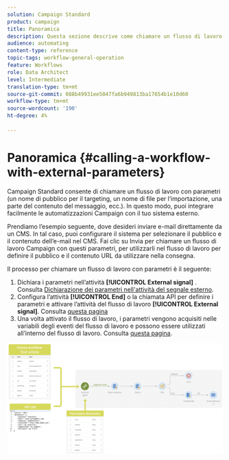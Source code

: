 ```yaml
---
solution: Campaign Standard
product: campaign
title: Panoramica
description: Questa sezione descrive come chiamare un flusso di lavoro con parametri esterni.
audience: automating
content-type: reference
topic-tags: workflow-general-operation
feature: Workflows
role: Data Architect
level: Intermediate
translation-type: tm+mt
source-git-commit: 088b49931ee5047fa6b949813ba17654b1e10d60
workflow-type: tm+mt
source-wordcount: '190'
ht-degree: 4%

---
```



# Panoramica {#calling-a-workflow-with-external-parameters}

Campaign Standard consente di chiamare un flusso di lavoro con parametri (un nome di pubblico per il targeting, un nome di file per l’importazione, una parte del contenuto del messaggio, ecc.). In questo modo, puoi integrare facilmente le automatizzazioni Campaign con il tuo sistema esterno.

Prendiamo l’esempio seguente, dove desideri inviare e-mail direttamente da un CMS. In tal caso, puoi configurare il sistema per selezionare il pubblico e il contenuto dell’e-mail nel CMS. Fai clic su Invia per chiamare un flusso di lavoro Campaign con questi parametri, per utilizzarli nel flusso di lavoro per definire il pubblico e il contenuto URL da utilizzare nella consegna.

Il processo per chiamare un flusso di lavoro con parametri è il seguente:

1. Dichiara i parametri nell’attività **[!UICONTROL External signal]** . Consulta [Dichiarazione dei parametri nell&#39;attività del segnale esterno](../../automating/using/declaring-parameters-external-signal.md).
1. Configura l’attività **[!UICONTROL End]** o la chiamata API per definire i parametri e attivare l’attività del flusso di lavoro **[!UICONTROL External signal]**. Consulta [questa pagina](../../automating/using/defining-parameters-calling-workflow.md)
1. Una volta attivato il flusso di lavoro, i parametri vengono acquisiti nelle variabili degli eventi del flusso di lavoro e possono essere utilizzati all’interno del flusso di lavoro. Consulta [questa pagina](../../automating/using/customizing-workflow-external-parameters.md).

![](assets/extsignal_process.png)
